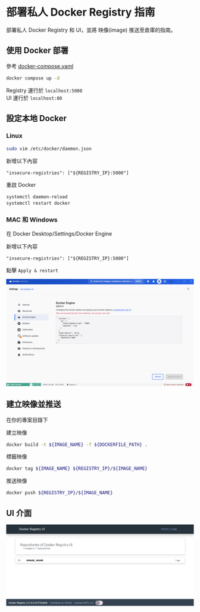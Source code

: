 # 部署私人 Docker Registry 指南

部署私人 Docker Registry 和 UI，並將 映像(image) 推送至倉庫的指南。

## 使用 Docker 部署

參考 [docker-compose.yaml](docker-compose.yaml)  
```bash
docker compose up -d
```

Registry 運行於 `localhost:5000`  
UI 運行於 `localhost:80`  

## 設定本地 Docker

### Linux
```bash
sudo vim /etc/docker/daemon.json
```

新增以下內容
```
"insecure-registries": ["${REGISTRY_IP}:5000"]
```

重啟 Docker
```bash
systemctl daemon-reload
systemctl restart docker
```

### MAC 和 Windows

在 Docker Desktop/Settings/Docker Engine

新增以下內容
```
"insecure-registries": ["${REGISTRY_IP}:5000"]
```

點擊 `Apply & restart`

![docker desktop](docker-desktop.png)  

## 建立映像並推送

在你的專案目錄下  

建立映像
```bash
docker build -t ${IMAGE_NAME} -f ${DOCKERFILE_PATH} .
```

標籤映像
```bash
docker tag ${IMAGE_NAME} ${REGISTRY_IP}/${IMAGE_NAME}
```

推送映像
```bash
docker push ${REGISTRY_IP}/${IMAGE_NAME}
```

## UI 介面

![registry ui](registry-ui.png)